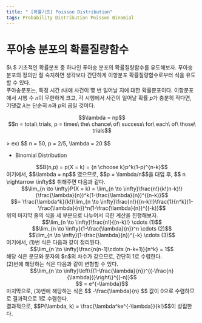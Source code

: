 ```yaml
---
title: " [확률기초] Poisson Distribution"
tags: Probability Distribution Poisson Binomial
---
```


# 푸아송 분포의 확률질량함수
$\ $ 기초적인 확률분포 중 하나인 푸아송 분포의 확률질량함수를 유도해보자. 푸아송분포의 정의만 잘 숙지하면 생각보다 간단하게 이항분포 확률질량함수로부터 식을 유도할 수 있다.<br>
푸아송분포는, 특정 시간 $t$내에 사건이 몇 번 일어날 지에 대한 확률분포이다. 이항분포에서 시행 수 $n$이 무한하게 크고, 각 시행에서 사건이 일어날 확률 $p$가 충분히 작다면, 기댓값 $\lambda$는 단순히 $n$과 $p$의 곱일 것이다.

<center>$$\lambda = np$$</center>
<center>$$n = total\ trials, p = times\  the\  chance\  of\  success\  for\  each\  of\  those\  trials$$</center><br>
> ex) $$ n = 50, p = 2/5, \lambda = 20 $$

* Binomial Distribution
<center>$$B(n,p) = p(X = k) = {n \choose k}p^k(1-p)^{n-k}$$</center>
여기에서, $$\lambda = np$$ 였으므로, $$p = \lambda/n$$을 대입 후, $$ n \rightarrow \infty$$ 취해주면 다음과 같다.<br>
<center>$$\lim_{n \to \infty}P(X = k) = \lim_{n \to \infty}\frac{n!}{k!(n-k)!}(\frac{\lambda}{n})^k(1-\frac{\lambda}{n})^{(n-k)}$$</center>
<center>$$= \frac{\lambda^k}{k!}\lim_{n \to \infty}\frac{n!}{(n-k)!}\frac{1}{n^k}(1-\frac{\lambda}{n})^n(1-\frac{\lambda}{n})^{(-k)}$$</center>
위의 마지막 줄의 식을 세 부분으로 나누어서 극한 계산을 진행해보자.
<center>$$\lim_{n \to \infty}\frac{n!}{(n-k)!} \cdots (1)$$</center>
<center>$$\lim_{n \to \infty}(1-\frac{\lambda}{n})^n \cdots (2)$$</center>
<center>$$\lim_{n \to \infty}(1-\frac{\lambda}{n})^{-k} \cdots (3)$$</center>
여기에서, (1)번 식은 다음과 같이 정리된다.
<center>$$\lim_{n \to \infty}\frac{n(n-1)\cdots (n-k+1)}{n^k} = 1$$</center>
해당 식은 분모와 분자의 $n$의 차수가 같으므로, 간단히 1로 수렴한다.<br>
(2)번에 해당하는 식은 다음과 같이 변형할 수 있다.
<center>$$\lim_{n \to \infty}\left\{(1-\frac{\lambda}{n})^{(-\frac{n}{\lambda})}\right\}^{(-n)}$$</center>
<center>$$ = e^{-\lambda}$$</center>
마지막으로, (3)번에 해당하는 식은 $$ -\frac{\lambda}{n} $$ 값이 0으로 수렴하므로 결과적으로 1로 수렴한다.<br>
결과적으로, $$P(\lambda, k) = \frac{\lambda^ke^{-\lambda}}{k!}$$이 성립한다.
